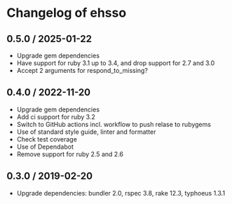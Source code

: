 # Changelog of ehsso

## 0.5.0 / 2025-01-22

* Upgrade gem dependencies
* Have support for ruby 3.1 up to 3.4, and drop support for 2.7 and 3.0
* Accept 2 arguments for respond_to_missing?

## 0.4.0 / 2022-11-20

* Upgrade gem dependencies
* Add ci support for ruby 3.2
* Switch to GitHub actions incl. workflow to push relase to rubygems
* Use of standard style guide, linter and formatter
* Check test coverage
* Use of Dependabot
* Remove support for ruby 2.5 and 2.6

## 0.3.0 / 2019-02-20

* Upgrade dependencies: bundler 2.0, rspec 3.8, rake 12.3, typhoeus 1.3.1
